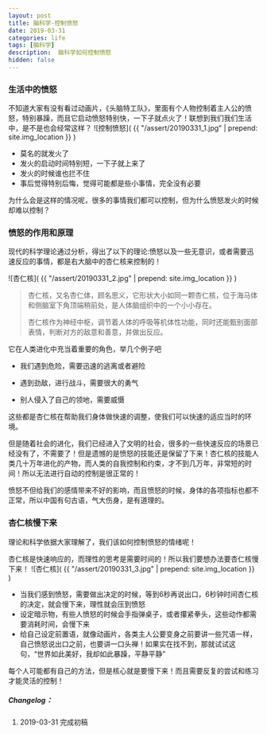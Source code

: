 ```yaml
---
layout: post
title: 脑科学-控制愤怒
date: 2019-03-31
categories: life
tags: [脑科学]
description:  脑科学如何控制愤怒
hidden: false
---
```




### 生活中的愤怒

不知道大家有没有看过动画片，《头脑特工队》，里面有个人物控制着主人公的愤怒，特别暴躁，而且它启动愤怒特别快，一下子就点火了！联想到我们我们生活中，是不是也会经常这样？
![控制愤怒]( {{ "/assert/20190331_1.jpg" | prepend: site.img_location }} ) 

* 莫名的就发火了
* 发火的启动时间特别短，一下子就上来了
* 发火的时候谁也拦不住
* 事后觉得特别后悔，觉得可能都是些小事情，完全没有必要

为什么会是这样的情况呢，很多的事情我们都可以控制，但为什么愤怒发火的时候却难以控制？

### 愤怒的作用和原理

现代的科学理论通过分析，得出了以下的理论:愤怒以及一些无意识，或者需要迅速反应的事情，都是右大脑中的杏仁核来控制的！

![杏仁核]( {{ "/assert/20190331_2.jpg" | prepend: site.img_location }} ) 


> 杏仁核，又名杏仁体，顾名思义，它形状大小如同一颗杏仁核，位于海马体和侧脑室下角顶端稍前处，是人体脑组织中的一个小小存在。
>
> 杏仁核作为神经中枢，调节着人体的呼吸等机体性功能，同时还能甄别面部表情，判断对方的敌意和善意，并做出反应。

它在人类进化中充当着重要的角色，举几个例子吧

* 我们遇到危险，需要迅速的逃离或者避险

* 遇到劲敌，进行战斗，需要很大的勇气

* 别人侵入了自己的领地，需要威慑

这些都是杏仁核在帮助我们身体做快速的调整，使我们可以快速的适应当时的环境。

但是随着社会的进化，我们已经进入了文明的社会，很多的一些快速反应的场景已经没有了，不需要了！但是遗憾的是愤怒的技能还是保留了下来！杏仁核的技能人类几十万年进化的产物，而人类的自我控制和约束，才不到几万年，非常短的时间！所以无法进行自动的控制是很正常的！

愤怒不但给我们的感情带来不好的影响，而且愤怒的时候，身体的各项指标也都不正常，所以中国有句古语，气大伤身，是有道理的。

### 杏仁核慢下来

理论和科学依据大家理解了，我们该如何控制愤怒的情绪呢！

杏仁核是快速响应的，而理性的思考是需要时间的！所以我们要想办法要杏仁核慢下来！
![杏仁核]( {{ "/assert/20190331_3.jpg" | prepend: site.img_location }} ) 

* 当我们感到愤怒，需要做出决定的时候，等到6秒再说出口，6秒钟时间杏仁核的决定，就会慢下来，理性就会压到愤怒
* 设定暗示物，有些人愤怒的时候会手指弹桌子，或者攥紧拳头，这些动作都需要消耗时间，会慢下来
* 给自己设定前置语，就像动画片，各类主人公要变身之前要讲一些咒语一样，自己愤怒说出口之前，也要讲一口头禅！如果实在找不到，那就试试这句，“世界如此美好，我却如此暴躁，平静平静”


每个人可能都有自己的方法，但是核心就是要慢下来！而且需要反复的尝试和练习才能灵活的控制！



##### Changelog：

1. 2019-03-31 完成初稿
